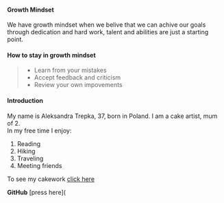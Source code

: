 #### Growth Mindset  

We have growth mindset when we belive that we can achive our goals through dedication and hard work, talent and abilities are just a starting point.  

#### How to stay in growth mindset
> - Learn from your mistakes
> - Accept feedback and criticism
> - Review your own impovements  


#### Introduction  

My name is Aleksandra Trepka, 37, born in Poland. I am a cake artist, mum of 2.  
In my free time I enjoy:
1. Reading
2. Hiking
3. Traveling
4. Meeting friends 

To see my cakework [click here](https://www.facebook.com/CakeFactory.2)

**GitHub** [press here](
